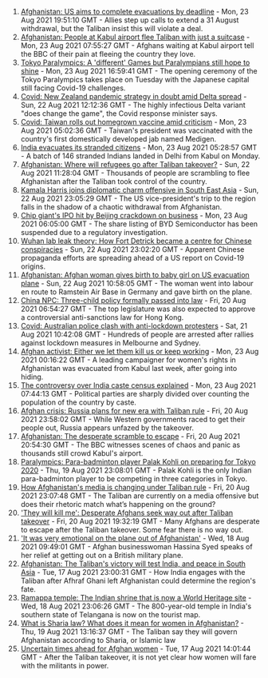 1. [Afghanistan: US aims to complete evacuations by deadline](https://www.bbc.co.uk/news/world-asia-58310905) - Mon, 23 Aug 2021 19:51:10 GMT - Allies step up calls to extend a 31 August withdrawal, but the Taliban insist this will violate a deal.
2. [Afghanistan: People at Kabul airport flee Taliban with just a suitcase](https://www.bbc.co.uk/news/world-asia-58300386) - Mon, 23 Aug 2021 07:55:27 GMT - Afghans waiting at Kabul airport tell the BBC of their pain at fleeing the country they love.
3. [Tokyo Paralympics: A 'different' Games but Paralympians still hope to shine](https://www.bbc.co.uk/sport/disability-sport/58306545) - Mon, 23 Aug 2021 16:59:41 GMT - The opening ceremony of the Tokyo Paralympics takes place on Tuesday with the Japanese capital still facing Covid-19 challenges.
4. [Covid: New Zealand pandemic strategy in doubt amid Delta spread](https://www.bbc.co.uk/news/world-asia-58297895) - Sun, 22 Aug 2021 12:12:36 GMT - The highly infectious Delta variant "does change the game", the Covid response minister says.
5. [Covid: Taiwan rolls out homegrown vaccine amid criticism](https://www.bbc.co.uk/news/world-asia-58301573) - Mon, 23 Aug 2021 05:02:36 GMT - Taiwan's president was vaccinated with the country's first domestically developed jab named Medigen.
6. [India evacuates its stranded citizens](https://www.bbc.co.uk/news/world-asia-india-58301893) - Mon, 23 Aug 2021 05:28:57 GMT - A batch of 146 stranded Indians landed in Delhi from Kabul on Monday.
7. [Afghanistan: Where will refugees go after Taliban takeover?](https://www.bbc.co.uk/news/world-asia-58283177) - Sun, 22 Aug 2021 11:28:04 GMT - Thousands of people are scrambling to flee Afghanistan after the Taliban took control of the country.
8. [Kamala Harris joins diplomatic charm offensive in South East Asia](https://www.bbc.co.uk/news/world-asia-58277226) - Sun, 22 Aug 2021 23:05:29 GMT - The US vice-president's trip to the region falls in the shadow of a chaotic withdrawal from Afghanistan.
9. [Chip giant's IPO hit by Beijing crackdown on business](https://www.bbc.co.uk/news/business-58301603) - Mon, 23 Aug 2021 06:05:00 GMT - The share listing of BYD Semiconductor has been suspended due to a regulatory investigation.
10. [Wuhan lab leak theory: How Fort Detrick became a centre for Chinese conspiracies](https://www.bbc.co.uk/news/world-us-canada-58273322) - Sun, 22 Aug 2021 23:02:20 GMT - Apparent Chinese propaganda efforts are spreading ahead of a US report on Covid-19 origins.
11. [Afghanistan: Afghan woman gives birth to baby girl on US evacuation plane](https://www.bbc.co.uk/news/world-asia-58297893) - Sun, 22 Aug 2021 10:58:05 GMT - The woman went into labour en route to Ramstein Air Base in Germany and gave birth on the plane.
12. [China NPC: Three-child policy formally passed into law](https://www.bbc.co.uk/news/world-asia-china-58277473) - Fri, 20 Aug 2021 06:54:27 GMT - The top legislature was also expected to approve a controversial anti-sanctions law for Hong Kong.
13. [Covid: Australian police clash with anti-lockdown protesters](https://www.bbc.co.uk/news/world-australia-58291873) - Sat, 21 Aug 2021 10:42:08 GMT - Hundreds of people are arrested after rallies against lockdown measures in Melbourne and Sydney.
14. [Afghan activist: Either we let them kill us or keep working](https://www.bbc.co.uk/news/world-asia-58301303) - Mon, 23 Aug 2021 00:16:22 GMT - A leading campaigner for women's rights in Afghanistan was evacuated from Kabul last week, after going into hiding.
15. [The controversy over India caste census explained](https://www.bbc.co.uk/news/world-asia-india-58141993) - Mon, 23 Aug 2021 07:44:13 GMT - Political parties are sharply divided over counting the population of the country by caste.
16. [Afghan crisis: Russia plans for new era with Taliban rule](https://www.bbc.co.uk/news/world-europe-58265934) - Fri, 20 Aug 2021 23:58:02 GMT - While Western governments raced to get their people out, Russia appears unfazed by the takeover.
17. [Afghanistan: The desperate scramble to escape](https://www.bbc.co.uk/news/world-asia-58286000) - Fri, 20 Aug 2021 20:54:30 GMT - The BBC witnesses scenes of chaos and panic as thousands still crowd Kabul's airport.
18. [Paralympics: Para-badminton player Palak Kohli on preparing for Tokyo 2020](https://www.bbc.co.uk/news/world-asia-58271771) - Thu, 19 Aug 2021 23:08:01 GMT - Palak Kohli is the only Indian para-badminton player to be competing in three categories in Tokyo.
19. [How Afghanistan's media is changing under Taliban rule](https://www.bbc.co.uk/news/world-asia-58273011) - Fri, 20 Aug 2021 23:07:48 GMT - The Taliban are currently on a media offensive but does their rhetoric match what’s happening on the ground?
20. ['They will kill me': Desperate Afghans seek way out after Taliban takeover](https://www.bbc.co.uk/news/world-asia-58286372) - Fri, 20 Aug 2021 19:32:19 GMT - Many Afghans are desperate to escape after the Taliban takeover. Some fear there is no way out.
21. ['It was very emotional on the plane out of Afghanistan'](https://www.bbc.co.uk/news/uk-58256816) - Wed, 18 Aug 2021 09:49:01 GMT - Afghan businesswoman Hassina Syed speaks of her relief at getting out on a British military plane.
22. [Afghanistan: The Taliban's victory will test India, and peace in South Asia](https://www.bbc.co.uk/news/world-asia-india-58240301) - Tue, 17 Aug 2021 23:00:31 GMT - How India engages with the Taliban after Afhraf Ghani left Afghanistan could determine the region's fate.
23. [Ramappa temple: The Indian shrine that is now a World Heritage site](https://www.bbc.co.uk/news/world-asia-india-58255574) - Wed, 18 Aug 2021 23:06:26 GMT - The 800-year-old temple in India's southern state of Telangana is now on the tourist map.
24. [What is Sharia law? What does it mean for women in Afghanistan?](https://www.bbc.co.uk/news/world-27307249) - Thu, 19 Aug 2021 13:16:37 GMT - The Taliban say they will govern Afghanistan according to Sharia, or Islamic law
25. [Uncertain times ahead for Afghan women](https://www.bbc.co.uk/news/world-asia-58244017) - Tue, 17 Aug 2021 14:01:44 GMT - After the Taliban takeover, it is not yet clear how women will fare with the militants in power.
